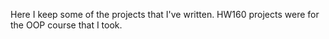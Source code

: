 Here I keep some of the projects that I've written. HW160 projects were for the OOP course that I took.
